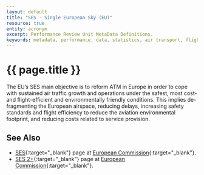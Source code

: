 ```yaml
---
layout: default
title: "SES - Single European Sky (EU)"
resource: true
entity: acronym
excerpt: Performance Review Unit MetaData Definitions.
keywords: metadata, performance, data, statistics, air transport, flights, europe, delay, safety
---
```

# {{ page.title }}

The EU’s SES main objective is to reform ATM in Europe in order to cope with
sustained air traffic growth and operations under the safest, most cost-
and flight-efficient and environmentally friendly conditions.
This implies de-fragmenting the European airspace, reducing delays,
increasing safety standards and flight efficiency to reduce the aviation
environmental footprint, and reducing costs related to service provision.

## See Also

* [SES][sesEC]{:target="_blank"} page at [European Commission][ec]{:target="_blank"}.
* [SES 2+][sesplusEC]{:target="_blank"} page at [European Commission][ec]{:target="_blank"}.


[sesEC]: <https://ec.europa.eu/transport/modes/air/single-european-sky_en> "SES - EC"
[sesplusEC]: <https://ec.europa.eu/transport/modes/air/single_european_sky/ses2plus_en> "SES 2+ - EC"
[ec]: <https://ec.europa.eu/commission/index_en> "European Commission"
